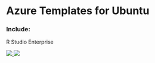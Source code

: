 # Azure Templates for __Ubuntu__ 
### Include:
R Studio Enterprise

<a href="https://portal.azure.com/#create/Microsoft.Template/uri/https%3A%2F%2Fraw.githubusercontent.com%2Fcodez0mb1e%2FMinotaur%2FPesephoneR%2Fsource%2FARMs%2Fr-server-enterpise--ubuntu%2Fazuredeploy.json" target="_blank">
    <img src="http://azuredeploy.net/deploybutton.png" />
</a>
<a href="http://armviz.io/#/?load=https%3A%2F%2Fraw.githubusercontent.com%2Fcodez0mb1e%2FMinotaur%2FPesephoneR%2Fsource%2FARMs%2Fr-server-enterpise--ubuntu%2Fazuredeploy.json" target="_blank">
    <img src="http://armviz.io/visualizebutton.png"/>
</a>
